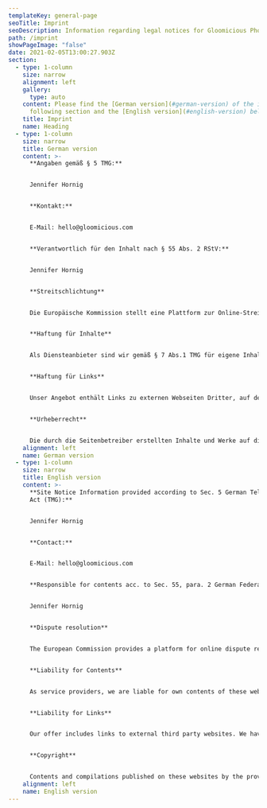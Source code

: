 ```yaml
---
templateKey: general-page
seoTitle: Imprint
seoDescription: Information regarding legal notices for Gloomicious Photography.
path: /imprint
showPageImage: "false"
date: 2021-02-05T13:00:27.903Z
section:
  - type: 1-column
    size: narrow
    alignment: left
    gallery:
      type: auto
    content: Please find the [German version](#german-version) of the imprint in the
      following section and the [English version](#english-version) below.
    title: Imprint
    name: Heading
  - type: 1-column
    size: narrow
    title: German version
    content: >-
      **Angaben gemäß § 5 TMG:**


      Jennifer Hornig


      **Kontakt:**


      E-Mail: hello@gloomicious.com


      **Verantwortlich für den Inhalt nach § 55 Abs. 2 RStV:**


      Jennifer Hornig


      **Streitschlichtung**


      Die Europäische Kommission stellt eine Plattform zur Online-Streitbeilegung (OS) bereit: https://ec.europa.eu/consumers/odr Unsere E-Mail-Adresse finden Sie oben im Impressum. Wir sind nicht bereit oder verpflichtet, an Streitbeilegungsverfahren vor einer Verbraucherschlichtungsstelle teilzunehmen.


      **Haftung für Inhalte**


      Als Diensteanbieter sind wir gemäß § 7 Abs.1 TMG für eigene Inhalte auf diesen Seiten nach den allgemeinen Gesetzen verantwortlich. Nach §§ 8 bis 10 TMG sind wir als Diensteanbieter jedoch nicht verpflichtet, übermittelte oder gespeicherte fremde Informationen zu überwachen oder nach Umständen zu forschen, die auf eine rechtswidrige Tätigkeit hinweisen. Verpflichtungen zur Entfernung oder Sperrung der Nutzung von Informationen nach den allgemeinen Gesetzen bleiben hiervon unberührt. Eine diesbezügliche Haftung ist jedoch erst ab dem Zeitpunkt der Kenntnis einer konkreten Rechtsverletzung möglich. Bei Bekanntwerden von entsprechenden Rechtsverletzungen werden wir diese Inhalte umgehend entfernen.


      **Haftung für Links**


      Unser Angebot enthält Links zu externen Webseiten Dritter, auf deren Inhalte wir keinen Einfluss haben. Deshalb können wir für diese fremden Inhalte auch keine Gewähr übernehmen. Für die Inhalte der verlinkten Seiten ist stets der jeweilige Anbieter oder Betreiber der Seiten verantwortlich. Die verlinkten Seiten wurden zum Zeitpunkt der Verlinkung auf mögliche Rechtsverstöße überprüft. Rechtswidrige Inhalte waren zum Zeitpunkt der Verlinkung nicht erkennbar. Eine permanente inhaltliche Kontrolle der verlinkten Seiten ist jedoch ohne konkrete Anhaltspunkte einer Rechtsverletzung nicht zumutbar. Bei Bekanntwerden von Rechtsverletzungen werden wir derartige Links umgehend entfernen.


      **Urheberrecht**


      Die durch die Seitenbetreiber erstellten Inhalte und Werke auf diesen Seiten unterliegen dem deutschen Urheberrecht. Die Vervielfältigung, Bearbeitung, Verbreitung und jede Art der Verwertung außerhalb der Grenzen des Urheberrechtes bedürfen der schriftlichen Zustimmung des jeweiligen Autors bzw. Erstellers. Downloads und Kopien dieser Seite sind nur für den privaten, nicht kommerziellen Gebrauch gestattet. Soweit die Inhalte auf dieser Seite nicht vom Betreiber erstellt wurden, werden die Urheberrechte Dritter beachtet. Insbesondere werden Inhalte Dritter als solche gekennzeichnet. Sollten Sie trotzdem auf eine Urheberrechtsverletzung aufmerksam werden, bitten wir um einen entsprechenden Hinweis. Bei Bekanntwerden von Rechtsverletzungen werden wir derartige Inhalte umgehend entfernen.
    alignment: left
    name: German version
  - type: 1-column
    size: narrow
    title: English version
    content: >-
      **Site Notice Information provided according to Sec. 5 German Telemedia
      Act (TMG):**


      Jennifer Hornig


      **Contact:**


      E-Mail: hello@gloomicious.com


      **Responsible for contents acc. to Sec. 55, para. 2 German Federal Broadcasting Agreement (RstV):**


      Jennifer Hornig


      **Dispute resolution**


      The European Commission provides a platform for online dispute resolution (OS): https://ec.europa.eu/consumers/odr Please find our email in the impressum/legal notice. We do not take part in online dispute resolutions at consumer arbitration boards.


      **Liability for Contents**


      As service providers, we are liable for own contents of these websites according to Sec. 7, paragraph 1 German Telemedia Act (TMG). However, according to Sec. 8 to 10 German Telemedia Act (TMG), service providers are not obligated to permanently monitor submitted or stored information or to search for evidences that indicate illegal activities. Legal obligations to removing information or to blocking the use of information remain unchallenged. In this case, liability is only possible at the time of knowledge about a specific violation of law. Illegal contents will be removed immediately at the time we get knowledge of them.


      **Liability for Links**


      Our offer includes links to external third party websites. We have no influence on the contents of those websites, therefore we cannot guarantee for those contents. Providers or administrators of linked websites are always responsible for their own contents. The linked websites had been checked for possible violations of law at the time of the establishment of the link. Illegal contents were not detected at the time of the linking. A permanent monitoring of the contents of linked websites cannot be imposed without reasonable indications that there has been a violation of law. Illegal links will be removed immediately at the time we get knowledge of them.


      **Copyright**


      Contents and compilations published on these websites by the providers are subject to German copyright laws. Reproduction, editing, distribution as well as the use of any kind outside the scope of the copyright law require a written permission of the author or originator. Downloads and copies of these websites are permitted for private use only. The commercial use of our contents without permission of the originator is prohibited. Copyright laws of third parties are respected as long as the contents on these websites do not originate from the provider. Contributions of third parties on this site are indicated as such. However, if you notice any violations of copyright law, please inform us. Such contents will be removed immediately.
    alignment: left
    name: English version
---
```

